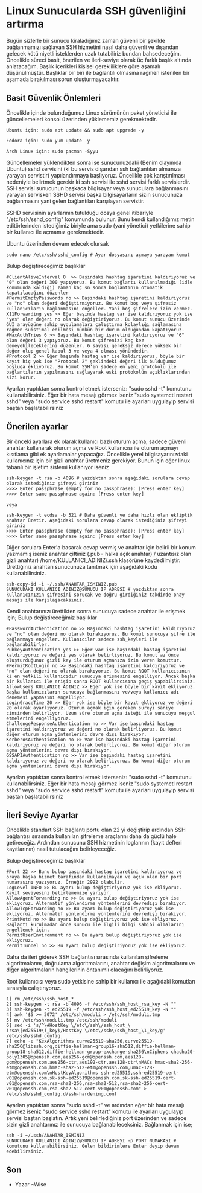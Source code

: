 # Linux Sunucularda SSH güvenliğini artırma

Bugün sizlerle bir sunucu kiraladığınız zaman güvenli bir şekilde bağlanmamızı sağlayan SSH hizmetini nasıl daha güvenli ve dışarıdan gelecek kötü niyetli isteklerden uzak tutabiliriz bundan bahsedeceğim. Öncelikle süreci basit, önerilen ve ileri-seviye olarak üç farklı başlık altında anlatacağım. Başlık içerikleri kişisel gerekliliklere göre aşamalı düşünülmüştür. Başlıklar bir biri ile bağlantılı olmasına rağmen istenilen bir aşamada bırakılması sorun oluşturmayacaktır.


## Basit Güvenlik Önlemleri

Öncelikle içinde bulunduğumuz Linux sürümünün paket yöneticisi ile güncellemeleri konsol üzerinden yüklememiz gerekmektedir.
```
Ubuntu için: sudo apt update && sudo apt upgrade -y

Fedora için: sudo yum update -y

Arch Linux için: sudo pacman -Syyu
```

Güncellemeler yüklendikten sonra ise sunucunuzdaki (Benim olayımda Ubuntu) sshd servisini (ki bu servis dışarıdan ssh bağlantıları almanıza yarayan servistir) yapılandırmaya başlıyoruz. Öncelikle çok karıştırılması nedeniyle belirtmek gerekir ki ssh servisi ile sshd servisi farklı servislerdir. SSH servisi sunucunun başkaca bilgisayar veya sunuculara bağlanmasını yarayan servisken SSHD servisi başka bilgisayarların sizin sunucunuza bağlanmasını yani gelen bağlantıları karşılayan servistir.

SSHD servisinin ayarlarının tutulduğu dosya genel itibariyle "/etc/ssh/sshd_config" konumunda bulunur. Bunu kendi kullandığımız metin editörlerinden istediğimiz biriyle ama sudo (yani yönetici) yetkilerine sahip bir kullanıcı ile açmamız gerekmektedir.

Ubuntu üzerinden devam edecek olursak

```
sudo nano /etc/ssh/sshd_config # Ayar dosyasını açmaya yarayan komut
```
Bulup değiştireceğimiz başlıklar

```
#ClientAliveInterval 0  >> Başındaki hashtag işaretini kaldırıyoruz ve "0" olan değeri 300 yapıyoruz. Bu komut bağlantı kullanılmadığı (idle konumunda kaldığı) zaman kaç sn sonra bağlantının otomatik kapatılacağını düzenler
#PermitEmptyPasswords no >> Başındaki hashtag işaretini kaldırıyoruz ve "no" olan değeri değiştirmiyoruz. Bu komut boş veya şifresiz kullanıcıların bağlanmasını engeller. Yani boş şifrelere izin vermez.
X11Forwarding yes >> Eğer başında hastag var ise kaldırıyoruz yok ise "yes" olan değeri no olarak değiştiriyoruz. Bu komut sunucu üzerinde GUI arayüzüne sahip uygulamaları çalıştırma kolaylığı sağlamasına rağmen suistimal edilmesi mümkün bir durum olduğundan kapatıyoruz.
#MaxAuthTries 6 >> Başındaki hashtag işaretini kaldırıyoruz ve "6" olan değeri 3 yapıyoruz. Bu komut şifrenizi kaç kez deneyebileceklerini düzenler. 6 sayısı gereksiz derece yüksek bir değer olup genel kabul 3 ve veya 4 olması yönündedir.
#Protocol 2 >> Eğer başında hastag var ise kaldırıyoruz, böyle bir kayıt hiç yok ise "Protocol 2" şeklindeki değeri ilk bulduğumuz boşluğa ekliyoruz. Bu komut SSH'ın sadece en yeni protokolü ile bağlantıların yapılmasını sağlayarak eski protokolün açıklıklarından sizi korur.
```
Ayarları yaptıktan sonra kontrol etmek isterseniz: "sudo sshd -t" komutunu kullanabilirsiniz. Eğer bir hata mesajı görmez iseniz "sudo systemctl restart sshd" veya "sudo service sshd restart" komutu ile ayarları uygulayıp servisi baştan başlatabilirsiniz

## Önerilen ayarlar
Bir önceki ayarlara ek olarak kullanıcı bazlı oturum açma, sadece güvenli anahtar kullanarak oturum açma ve Root kullanıcısı ile oturum açmayı kısıtlama gibi ek ayarlamalar yapacağız. Öncelikle yerel bilgisayarınızdaki kullanıcınız için bir gizli anahtar üretmeniz gerekiyor. Bunun için eğer linux tabanlı bir işletim sistemi kullanıyor iseniz

```
ssh-keygen -t rsa -b 4096 # yazdıktan sonra aşağıdaki sorulara cevap olarak istediğiniz şifreyi giriniz
>>>> Enter passphrase (empty for no passphrase): [Press enter key]
>>>> Enter same passphrase again: [Press enter key]

veya

ssh-keygen -t ecdsa -b 521 # Daha güvenli ve daha hızlı olan ekliptik anahtar üretir. Aşağıdaki sorulara cevap olarak istediğiniz şifreyi giriniz
>>>> Enter passphrase (empty for no passphrase): [Press enter key]
>>>> Enter same passphrase again: [Press enter key]
```
Diğer sorulara Enter'a basarak cevap vermiş ve anahtar için belirli bir konum yazmamış iseniz anahtar çiftiniz (.pub= halka açık anahtar) / uzantısız olan gizli anahtar) /home/KULLANICI_ADINIZ/.ssh klasörüne kaydedilmiştir. Ürettiğiniz anahtarı sunucunuza tanıtmak için aşağıdaki kodu kullanabilirsiniz.

```
ssh-copy-id -i ~/.ssh/ANAHTAR_ISMINIZ.pub SUNUCUDAKI_KULLANICI_ADINIZ@SUNUCU_IP_ADRESI # yazdıktan sonra kullanıcınızın şifresini sorucak ve doğru girdiğiniz takdirde onay mesajı ile karşılaşacaksınız.
```

Kendi anahtarınızı ürettikten sonra sunucuya sadece anahtar ile erişmek için;
Bulup değiştireceğimiz başlıklar
```
#PasswordAuthentication no >> Başındaki hashtag işaretini kaldırıyoruz ve "no" olan değeri no olarak bırakıyoruz. Bu komut sunucuya şifre ile bağlanmayı engeller. Kullanıcılar sadece ssh_keyleri ile bağlanabilirler.
PubkeyAuthentication yes >> Eğer var ise başındaki hastag işaretini kaldırıyoruz ve değeri yes olarak belirliyoruz. Bu komut az önce oluşturduğunuz gizli key ile oturum açmanıza izin veren komuttur.
#PermitRootLogin no >> Başındaki hashtag işaretini kaldırıyoruz ve "no" olan değeri no olarak bırakıyoruz. Bu komut ROOT kullanıcısının ki en yetkili kullanıcıdır sunucuya erişmesini engelliyor. Ancak başka bir kullanıcı ile erişip sonra ROOT kullancısına geçiş yapabilirsiniz.
AllowUsers KULLANICI_ADINIZ >> Eğer yok ise böyle bir kayıt ekliyoruz. Başka kullanıcıların sunucuya bağlanmasını ve/veya kullanıcı adı denemesi yapmasını engelliyor.
LoginGraceTime 20 >> Eğer yok ise böyle bir kayıt ekliyoruz ve değeri 20 olarak ayarlıyoruz. Oturum açmak için gereken süreyi saniye cinsinden belirliyor. Uzun süre oturum açma isteği ile sunucuyu meşgul etmelerini engelliyoruz.
ChallengeResponseAuthentication no >> Var ise başındaki hastag işaretini kaldırıyoruz ve değeri no olarak belirliyoruz. Bu komut diğer oturum açma yöntemlerini devre dışı bırakıyor.
KerberosAuthentication no >> Var ise başındaki hastag işaretini kaldırıyoruz ve değeri no olarak belirliyoruz. Bu komut diğer oturum açma yöntemlerini devre dışı bırakıyor.
GSSAPIAuthentication no >> Var ise başındaki hastag işaretini kaldırıyoruz ve değeri no olarak belirliyoruz. Bu komut diğer oturum açma yöntemlerini devre dışı bırakıyor.
```
Ayarları yaptıktan sonra kontrol etmek isterseniz: "sudo sshd -t" komutunu kullanabilirsiniz. Eğer bir hata mesajı görmez iseniz "sudo systemctl restart sshd" veya "sudo service sshd restart" komutu ile ayarları uygulayıp servisi baştan başlatabilirsiniz

## İleri Seviye Ayarlar
Öncelikle standart SSH bağlantı portu olan 22 yi değiştirip ardından SSH bağlantısı sırasında kullanılan şifreleme araçlarını daha da güçlü hale getireceğiz. Ardından sunucunu SSH hizmetinin loglarının (kayıt defteri kayıtlarının) nasıl tutulacağını belirleyeceğiz.

Bulup değiştireceğimiz başlıklar
```
#Port 22 >> Bunu bulup başındaki hastag işaretini kaldırıyoruz ve oraya başka hizmet tarafından kullanılmayan ve açık olan bir port numarasını yazıyoruz. Örneğin 2992 olabilir.
LogLevel INFO >> Bu ayarı bulup değiştiriyoruz yok ise ekliyoruz. Kayıt seviyesini belirlememize yarıyor.
AllowAgentForwarding no >> Bu ayarı bulup değiştiriyoruz yok ise ekliyoruz. Alternatif yönlendirme yöntemlerini devredışı bırakıyor.
AllowTcpForwarding no >> Bu ayarı bulup değiştiriyoruz yok ise ekliyoruz. Alternatif yönlendirme yöntemlerini devredışı bırakıyor.
PrintMotd no >> Bu ayarı bulup değiştiriyoruz yok ise ekliyoruz. Bağlantı kurulmadan önce sunucu ile ilgili bilgi sahibi olmalarını engellemek için.
PermitUserEnvironment no >> Bu ayarı bulup değiştiriyoruz yok ise ekliyoruz.
PermitTunnel no >> Bu ayarı bulup değiştiriyoruz yok ise ekliyoruz.
```

Daha da ileri giderek SSH bağlantısı sırasında kullanılan şifreleme algoritmalarını, doğrulama algoritmalarını, anahtar değişim algoritmalarını ve diğer algoritmaların hangilerinin öntanımlı olacağını belirliyoruz.

Root kullanıcısı veya sudo yetkisine sahip bir kullanıcı ile aşağıdaki komutları sırasıyla çalıştırıyoruz.
```
1] rm /etc/ssh/ssh_host_*
2] ssh-keygen -t rsa -b 4096 -f /etc/ssh/ssh_host_rsa_key -N ""
3] ssh-keygen -t ed25519 -f /etc/ssh/ssh_host_ed25519_key -N ""
4] awk '$5 >= 3072' /etc/ssh/moduli > /etc/ssh/moduli.tmp
5] mv /etc/ssh/moduli.tmp /etc/ssh/moduli
6] sed -i 's/^\#HostKey \/etc\/ssh\/ssh_host_\(rsa\|ed25519\)_key$/HostKey \/etc\/ssh\/ssh_host_\1_key/g' /etc/ssh/sshd_config
7] echo -e "KexAlgorithms curve25519-sha256,curve25519-sha256@libssh.org,diffie-hellman-group16-sha512,diffie-hellman-group18-sha512,diffie-hellman-group-exchange-sha256\nCiphers chacha20-poly1305@openssh.com,aes256-gcm@openssh.com,aes128-gcm@openssh.com,aes256-ctr,aes192-ctr,aes128-ctr\nMACs hmac-sha2-256-etm@openssh.com,hmac-sha2-512-etm@openssh.com,umac-128-etm@openssh.com\nHostKeyAlgorithms ssh-ed25519,ssh-ed25519-cert-v01@openssh.com,sk-ssh-ed25519@openssh.com,sk-ssh-ed25519-cert-v01@openssh.com,rsa-sha2-256,rsa-sha2-512,rsa-sha2-256-cert-v01@openssh.com,rsa-sha2-512-cert-v01@openssh.com" > /etc/ssh/sshd_config.d/ssh-hardening.conf
```

Ayarları yaptıktan sonra "sudo sshd -t" ve ardından eğer bir hata mesajı görmez iseniz "sudo service sshd restart" komutu ile ayarları uygulayıp servisi baştan başlatın. Artık yeni belirlediğiniz port üzerinden ve sadece sizin gizli anahtarınız ile sunucuya bağlanabileceksiniz. Bağlanmak için ise;
```
ssh -i ~/.ssh/ANAHTAR_ISMINIZ SUNUCUDAKI_KULLANICI_ADINIZ@SUNUCU_IP_ADRESI -p PORT_NUMARASI # komutunu kullanabilirsiniz. Gelen bildirimlere Enter deyip devam edebilirsiniz.
```

## Son
- Yazar ~Wise
